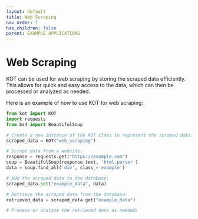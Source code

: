 ```yaml
---
layout: default
title: Web Scraping
nav_order: 7
has_children: false
parent: EXAMPLE APPLICATIONS
---
```


# Web Scraping

KOT can be used for web scraping by storing the scraped data efficiently. This allows for quick and easy access to the data, which can then be processed or analyzed as needed.

Here is an example of how to use KOT for web scraping:

```python
from kot import KOT
import requests
from bs4 import BeautifulSoup

# Create a new instance of the KOT class to represent the scraped data:
scraped_data = KOT("web_scraping")

# Scrape data from a website:
response = requests.get("https://example.com")
soup = BeautifulSoup(response.text, 'html.parser')
data = soup.find_all('div', class_='example')

# Add the scraped data to the database:
scraped_data.set("example_data", data)

# Retrieve the scraped data from the database:
retrieved_data = scraped_data.get("example_data")

# Process or analyze the retrieved data as needed:
```